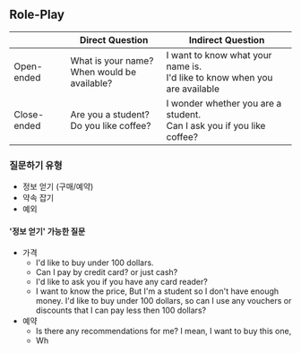## Role-Play

|             | Direct Question                                | Indirect Question                                                            |
| ----------- | ---------------------------------------------- | ---------------------------------------------------------------------------- |
| Open-ended  | What is your name?<br>When would be available? | I want to know what your name is.<br>I'd like to know when you are available |
| Close-ended | Are you a student?<br>Do you like coffee?      | I wonder whether you are a student.<br>Can I ask you if you like coffee?     |

### 질문하기 유형
- 정보 얻기 (구매/예약)
- 약속 잡기
- 예외

#### '정보 얻기' 가능한 질문
- 가격
	- I'd like to buy under 100 dollars.
	- Can I pay by credit card? or just cash?
	- I'd like to ask you if you have any card reader?
	- I want to know the price, But I'm a student so I don't have enough money. I'd like to buy under 100 dollars, so can I use any vouchers or discounts that I can pay less then 100 dollars?
- 예약
	- Is there any recommendations for me? I mean, I want to buy this one, 
	- Wh
